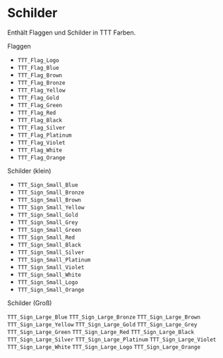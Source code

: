 # Schilder

Enthält Flaggen und Schilder in TTT Farben.

Flaggen

- `TTT_Flag_Logo`
- `TTT_Flag_Blue`
- `TTT_Flag_Brown`
- `TTT_Flag_Bronze`
- `TTT_Flag_Yellow`
- `TTT_Flag_Gold`
- `TTT_Flag_Green`
- `TTT_Flag_Red`
- `TTT_Flag_Black`
- `TTT_Flag_Silver`
- `TTT_Flag_Platinum`
- `TTT_Flag_Violet`
- `TTT_Flag_White`
- `TTT_Flag_Orange`

Schilder (klein)

- `TTT_Sign_Small_Blue`
- `TTT_Sign_Small_Bronze`
- `TTT_Sign_Small_Brown`
- `TTT_Sign_Small_Yellow`
- `TTT_Sign_Small_Gold`
- `TTT_Sign_Small_Grey`
- `TTT_Sign_Small_Green`
- `TTT_Sign_Small_Red`
- `TTT_Sign_Small_Black`
- `TTT_Sign_Small_Silver`
- `TTT_Sign_Small_Platinum`
- `TTT_Sign_Small_Violet`
- `TTT_Sign_Small_White`
- `TTT_Sign_Small_Logo`
- `TTT_Sign_Small_Orange`

Schilder (Groß)

`TTT_Sign_Large_Blue`
`TTT_Sign_Large_Bronze`
`TTT_Sign_Large_Brown`
`TTT_Sign_Large_Yellow`
`TTT_Sign_Large_Gold`
`TTT_Sign_Large_Grey`
`TTT_Sign_Large_Green`
`TTT_Sign_Large_Red`
`TTT_Sign_Large_Black`
`TTT_Sign_Large_Silver`
`TTT_Sign_Large_Platinum`
`TTT_Sign_Large_Violet`
`TTT_Sign_Large_White`
`TTT_Sign_Large_Logo`
`TTT_Sign_Large_Orange`

